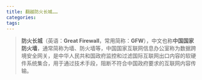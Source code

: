```yaml
---
title: 翻越防火长城……
categories:
tags:
---
```


> **防火长城**（英语：**Great Firewall**，常用简称：**GFW**），中文也称**中国国家防火墙**，通常简称为墙、防火墙等，中国国家互联网信息办公室称为数据跨境安全网关，是中华人民共和国政府监控和过滤国际互联网出口内容的软硬件系统集合，用于通过技术手段，阻断不符合中国政府要求的互联网内容传输。